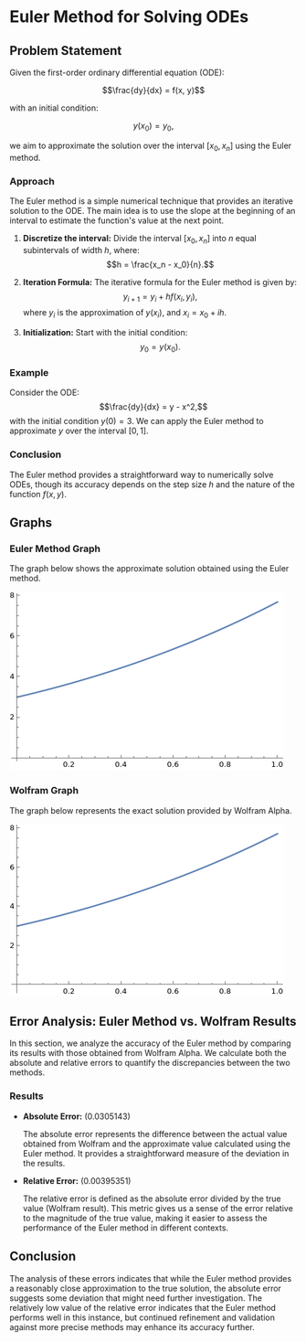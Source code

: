 # Euler Method for Solving ODEs

## Problem Statement

Given the first-order ordinary differential equation (ODE):

$$\frac{dy}{dx} = f(x, y)$$

with an initial condition:

$$y(x_0) = y_0,$$

we aim to approximate the solution over the interval $[x_0, x_n]$ using the Euler method.

### Approach

The Euler method is a simple numerical technique that provides an iterative solution to the ODE. The main idea is to use the slope at the beginning of an interval to estimate the function's value at the next point.

1. **Discretize the interval:** Divide the interval $[x_0, x_n]$ into $n$ equal subintervals of width $h$, where:
   $$h = \frac{x_n - x_0}{n}.$$

2. **Iteration Formula:** The iterative formula for the Euler method is given by:
   $$y_{i+1} = y_i + h f(x_i, y_i),$$
   where $y_i$ is the approximation of $y(x_i)$, and $x_i = x_0 + ih$.

3. **Initialization:** Start with the initial condition:
   $$y_0 = y(x_0).$$

### Example

Consider the ODE:
$$\frac{dy}{dx} = y - x^2,$$
with the initial condition $y(0) = 3$. We can apply the Euler method to approximate $y$ over the interval $[0, 1]$.

### Conclusion

The Euler method provides a straightforward way to numerically solve ODEs, though its accuracy depends on the step size $h$ and the nature of the function $f(x, y)$.

## Graphs

### Euler Method Graph

The graph below shows the approximate solution obtained using the Euler method.

![Euler Method Graph](./assets/images/GraphEuler.png)

### Wolfram Graph

The graph below represents the exact solution provided by Wolfram Alpha.

![Wolfram Graph](./assets/images/GraphDSolve.png)

## Error Analysis: Euler Method vs. Wolfram Results

In this section, we analyze the accuracy of the Euler method by comparing its results with those obtained from Wolfram Alpha. We calculate both the absolute and relative errors to quantify the discrepancies between the two methods.

### Results

- **Absolute Error:** \(0.0305143\)

  The absolute error represents the difference between the actual value obtained from Wolfram and the approximate value calculated using the Euler method. It provides a straightforward measure of the deviation in the results.

- **Relative Error:** \(0.00395351\)

  The relative error is defined as the absolute error divided by the true value (Wolfram result). This metric gives us a sense of the error relative to the magnitude of the true value, making it easier to assess the performance of the Euler method in different contexts.

## Conclusion

The analysis of these errors indicates that while the Euler method provides a reasonably close approximation to the true solution, the absolute error suggests some deviation that might need further investigation. The relatively low value of the relative error indicates that the Euler method performs well in this instance, but continued refinement and validation against more precise methods may enhance its accuracy further.
